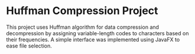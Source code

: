 # Huffman Compression Project

This project uses Huffman algorithm for data compression and decompression by assigning variable-length codes to characters based on their frequencies. A simple interface was implemented using JavaFX to ease file selection.

